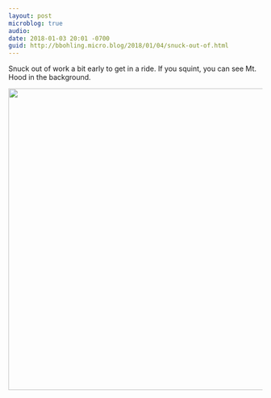 ```yaml
---
layout: post
microblog: true
audio: 
date: 2018-01-03 20:01 -0700
guid: http://bbohling.micro.blog/2018/01/04/snuck-out-of.html
---
```

Snuck out of work a bit early to get in a ride. If you squint, you can see Mt. Hood in the background.

<img src="http://micro.brandonbohling.com/uploads/2018/cb8cad5df6.jpg" width="600" height="599" />
